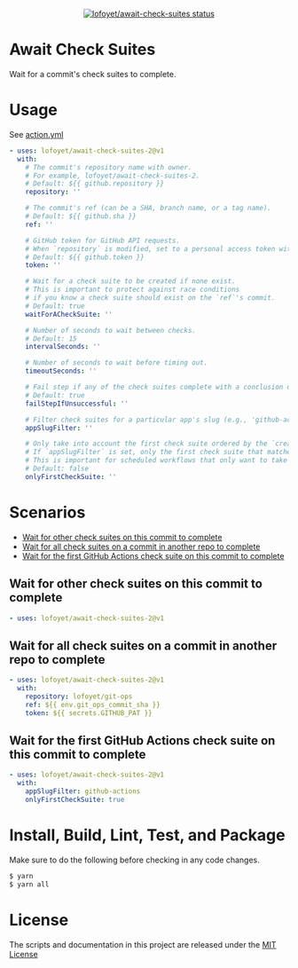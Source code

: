 <p align="center">
  <a href="https://github.com/lofoyet/await-check-suites/actions"><img alt="lofoyet/await-check-suites status" src="https://github.com/lofoyet/await-check-suites/workflows/Test/badge.svg"></a>
</p>

# Await Check Suites

Wait for a commit's check suites to complete.

# Usage

See [action.yml](action.yml)

```yaml
- uses: lofoyet/await-check-suites-2@v1
  with:
    # The commit's repository name with owner.
    # For example, lofoyet/await-check-suites-2.
    # Default: ${{ github.repository }}
    repository: ''

    # The commit's ref (can be a SHA, branch name, or a tag name).
    # Default: ${{ github.sha }}
    ref: ''

    # GitHub token for GitHub API requests.
    # When `repository` is modified, set to a personal access token with access to `repository`.
    # Default: ${{ github.token }}
    token: ''

    # Wait for a check suite to be created if none exist.
    # This is important to protect against race conditions
    # if you know a check suite should exist on the `ref`'s commit.
    # Default: true
    waitForACheckSuite: ''

    # Number of seconds to wait between checks.
    # Default: 15
    intervalSeconds: ''

    # Number of seconds to wait before timing out.
    timeoutSeconds: ''

    # Fail step if any of the check suites complete with a conclusion other than 'success'.
    # Default: true
    failStepIfUnsuccessful: ''

    # Filter check suites for a particular app's slug (e.g., 'github-actions').
    appSlugFilter: ''

    # Only take into account the first check suite ordered by the `created_at` timestamp.
    # If `appSlugFilter` is set, only the first check suite that matches the app's slug is taken into account.
    # This is important for scheduled workflows that only want to take into account pushed workflows.
    # Default: false
    onlyFirstCheckSuite: ''
```

# Scenarios

- [Wait for other check suites on this commit to complete](#Wait-for-other-check-suites-on-this-commit-to-complete)
- [Wait for all check suites on a commit in another repo to complete](#Wait-for-all-check-suites-on-a-commit-in-another-repo-to-complete)
- [Wait for the first GitHub Actions check suite on this commit to complete](#Wait-for-the-first-GitHub-Actions-check-suite-on-this-commit-to-complete)

## Wait for other check suites on this commit to complete

```yaml
- uses: lofoyet/await-check-suites-2@v1
```

## Wait for all check suites on a commit in another repo to complete

```yaml
- uses: lofoyet/await-check-suites-2@v1
  with:
    repository: lofoyet/git-ops
    ref: ${{ env.git_ops_commit_sha }}
    token: ${{ secrets.GITHUB_PAT }}
```

## Wait for the first GitHub Actions check suite on this commit to complete

```yaml
- uses: lofoyet/await-check-suites-2@v1
  with:
    appSlugFilter: github-actions
    onlyFirstCheckSuite: true
```

# Install, Build, Lint, Test, and Package

Make sure to do the following before checking in any code changes.

```bash
$ yarn
$ yarn all
```

# License

The scripts and documentation in this project are released under the [MIT License](LICENSE)
